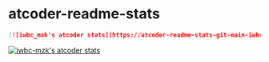 # atcoder-readme-stats
```md
[![iwbc_mzk's atcoder stats](https://atcoder-readme-stats-git-main-iwbc-mzk.vercel.app/stats/iwbc_mzk?width=450)](https://github.com/iwbc-mzk/atcoder-readme-stats)
```  
[![iwbc-mzk's atcoder stats](https://atcoder-readme-stats-git-main-iwbc-mzk.vercel.app/stats/iwbc_mzk?width=450)](https://github.com/iwbc-mzk/atcoder-readme-stats)
